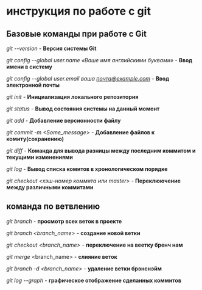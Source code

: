 # инструкция по работе с git

## Базовые команды при работе с Git

*git --version*  - **Версия системы Git**

*git config --global user.name «Ваше имя английскими буквами»* - **Ввод имени в систему**

*git config --global user.email ваша почта@example.com* - **Ввод электронной почты**

*git init* - **Инициализация локального репозитория**

*git status* - **Вывод состояния системы на данный момент**

*git add* - **Добавление версионности файлу**

*git commit -m <Some_message>* - **Добавление файлов к комиту(сохранению)**

*git diff* - **Команда для вывода разницы между последним коммитом и текущими изменениями**

*git log* - **Вывод списка комитов в хронологическом порядке**

*git checkout <хэш-номер коммита или master>* - **Переклюючение между различными коммитами**

## команда по ветвлению

*git branch* - **просмотр всех веток в проекте**

*git branch <branch_name>* - **создание новой ветки**

*git checkout <branch_name>* - **переключение на веетку бренч нам**

*git merge* <branch_name> - **слияние веток**

*git branch -d <branch_name>* - **удаление ветки брэнснэйм**

*git log --graph* - **графическое отображение сделанных коммитов**